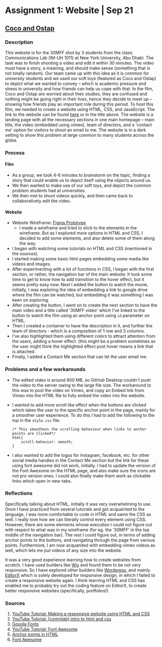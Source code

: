 # Assignment 1: Website | Sep 21
## [Coco and Ostap](https://sripranav9.github.io/CommunicationsLab/Assignment1_30MFF/)

### Description
This website is for the 30MFF shot by 3 students from the class: Communications Lab (IM-UH 1011) at New York University, Abu Dhabi. The task was to finish shooting 
a video and edit it within 30 minutes. The video must have a story, a meaning, and should make sense (something that is not totally random). Our team came
up with this idea as it is common for university students and we used our soft toys (featured as Coco and Ostap) to depict what we wanted to convey – which is 
academic pressure and stress in university and how friends can help us cope with that. In the film, Coco and Ostap are worried about their studies, they are confused
and nothing might be going right in their lives, hence they decide to meet up – showing how friends play an important role during this period. To host this film, 
we needed to create a website using HTML, CSS, and JavaScript. The link to the website can be found [here](https://sripranav9.github.io/CommunicationsLab/Assignment1_30MFF/) 
or in the title above. The website is a landing page with all the necessary sections in one main homepage – main title, the video (embedded using vimeo), 
team of directors, and a 'contact me' option for visitors to shoot an email to me. The website is in a dark setting to show this problem at large common to many 
students across the globe. 

### Process
#### Film
- As a group, we took 4-6 minutes to brainstorm on the topic, finding a story that could enable us to depict itself using the objects around us. 
- We then wanted to make use of our soft toys, and depict the common problem students had at universities. 
- We then met to shoot videos quickly, and then came back to collaboratively edit the video.

#### Website
- Website Wireframe: [Figma Prototype](https://www.figma.com/proto/9OUJp1olSfL7t8W88q5o1s/30MFF-%7C-Communications-Lab?page-id=0%3A1&node-id=1%3A2&viewport=410%2C146%2C0.27&scaling=scale-down)
  - I made a wireframe and tried to stick to the elements in the wireframe. But as I explored more options in HTML and CSS, I decided to add some elements, and also delete some of them along the way.
- I began with watching some tutorials on HTML and CSS (mentioned in the sources).
- I started making some basic html pages embedding some media like videos and images.
- After experimenting with a lot of functions in CSS, I began with the first section, or rather, the navigation bar of the main website: It took some time to get to know how to add transition to the hover effect, but it seems pretty easy now. Next I added the button to watch the movie, initially, I was exploring the idea of embedding a link to google drive where the film can be watched, but embedding it was something I was keen on exploring. 
- After creating the button, I went on to create the next section to have the main video and a title called '30MFF video' which I've linked to the button to watch the film using an anchor point using ````id```` parameter on HTML.
- Then I created a container to have the description in it, and further the team of directors - which is a composition of 1 row and 3 columns. 
- I've also highlighted them using different colors to attract attention from the users, adding a hover effect. (this might be a problem sometimes as the user might think the highlighted effect post hover means a link that is attached. 
- Finally, I added a Contact Me section that can let the user email me. 

### Problems and a few workarounds
- The edited video is around 800 MB, so GitHub Desktop couldn't push the video to the server owing to the large file size. The workaround to this was to post the video on Vimeo, and copy an Embed link from Vimeo into the HTML file to fully embed the video into the website. 
- I wanted to add more scroll like effect when the buttons are clicked which takes the user to the specific anchor point in the page, mainly for a smoother user experience. To do this I had to add the following to the top in the ````style.css```` file:

  ````
  /* This smoothens the scrolling behaviour when links to anchor points are clicked*/
  html{
      scroll-behavior: smooth;
  }
  ````
- I also wanted to add the logos for instagram, facebook, etc. for other social media handles in the Contact Me section but the link for these using font awesome did not work, initially. I had to update the version of the Font Awesome on the HTML page, and also make sure the icons are not pro version ones. I could also finally make them work as clickable links which open in new-tabs.

### Reflections
Specifically talking about HTML, initially it was very overwhelming to use. Once I have practiced from several tutorials and got acquainted to the language, I was more comfortable to code in HTML and same the CSS as well. I really love how we can literally control every element using CSS. However, there are some elements whose execution I could not figure out with respect to what was in my wireframe (for eg. the '30MFF' in the top middle of the navigation bar). The rest I could figure out, in terms of adding anchor points to the buttons, and navigating through the page from various points. Furthermore, I am now acquanited with embedding vimeo videos as well, which lets me put videos of any size into the website.

It was a very good experience learning how to create websites from scratch. I have used builders like [Wix](https://www.wix.com) and found them to be not very responsive. So I have explored other builders like [Wordpress](www.wordpress.com), and mainly [EditorX](www.editorx.com) which is solely developed for responsive design, in which I failed to create a responsive website again. I think learning HTML and CSS has enabled me to probably try out the coding feature on EditorX, to create better responsive websites (specifically, portfolios!). 

### Sources
1. [YouTube Tutorial: Making a responsive website using HTML and CSS](https://www.youtube.com/watch?v=oYRda7UtuhA)
2. [YouTube Tutorial: [commlab] intro to html and css](https://www.youtube.com/watch?v=STPUv_f1IIw)
3. [Google Fonts](https://www.google.com/fonts)
4. [YouTube Tutorial: Font Awesome](https://www.youtube.com/watch?v=q93hR316nk4&t=460s)
5. [Anchor points in HTML](https://www.w3docs.com/snippets/html/how-to-create-an-anchor-link-to-jump-to-a-specific-part-of-a-page.html)
6. [Font Awesome](https://fontawesome.com/icons/bars?s=solid&f=classic)

